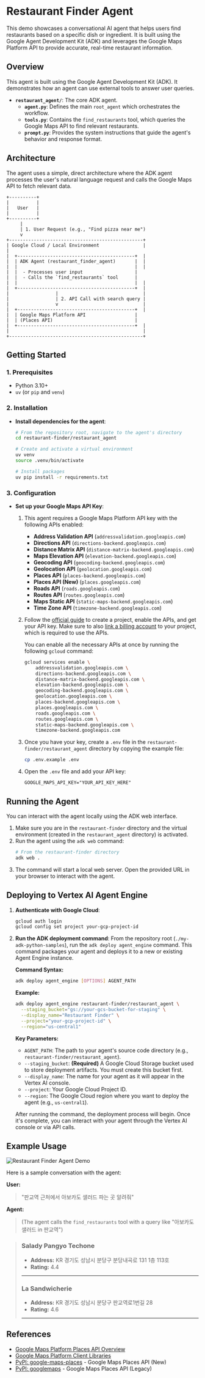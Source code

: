 # Restaurant Finder Agent

This demo showcases a conversational AI agent that helps users find restaurants based on a specific dish or ingredient. It is built using the Google Agent Development Kit (ADK) and leverages the Google Maps Platform API to provide accurate, real-time restaurant information.

## Overview

This agent is built using the Google Agent Development Kit (ADK). It demonstrates how an agent can use external tools to answer user queries.

- **`restaurant_agent/`**: The core ADK agent.
  - **`agent.py`**: Defines the main `root_agent` which orchestrates the workflow.
  - **`tools.py`**: Contains the `find_restaurants` tool, which queries the Google Maps API to find relevant restaurants.
  - **`prompt.py`**: Provides the system instructions that guide the agent's behavior and response format.

## Architecture

The agent uses a simple, direct architecture where the ADK agent processes the user's natural language request and calls the Google Maps API to fetch relevant data.

```ascii
+----------+
|          |
|   User   |
|          |
+----------+
     |
     | 1. User Request (e.g., "Find pizza near me")
     v
+-------------------------------------------------+
| Google Cloud / Local Environment                |
|
|  +-------------------------------------------+  |
|  | ADK Agent (restaurant_finder_agent)       |  |
|  |                                           |  |
|  |  - Processes user input                   |
|  |  - Calls the `find_restaurants` tool      |
|  |                                           |  |
|  +-------------------------------------------+  |
|                 |                               |
|                 | 2. API Call with search query |
|                 v                               |
|  +-------------------------------------------+  |
|  | Google Maps Platform API                  |
|  | (Places API)                              |
|  +-------------------------------------------+  |
|                                                 |
+-------------------------------------------------+
```

## Getting Started

### 1. Prerequisites

- Python 3.10+
- `uv` (or `pip` and `venv`)

### 2. Installation

- **Install dependencies for the agent**:
    ```bash
    # From the repository root, navigate to the agent's directory
    cd restaurant-finder/restaurant_agent

    # Create and activate a virtual environment
    uv venv
    source .venv/bin/activate

    # Install packages
    uv pip install -r requirements.txt
    ```

### 3. Configuration

- **Set up your Google Maps API Key**:
    1.  This agent requires a Google Maps Platform API key with the following APIs enabled:
        -   **Address Validation API** (`addressvalidation.googleapis.com`)
        -   **Directions API** (`directions-backend.googleapis.com`)
        -   **Distance Matrix API** (`distance-matrix-backend.googleapis.com`)
        -   **Maps Elevation API** (`elevation-backend.googleapis.com`)
        -   **Geocoding API** (`geocoding-backend.googleapis.com`)
        -   **Geolocation API** (`geolocation.googleapis.com`)
        -   **Places API** (`places-backend.googleapis.com`)
        -   **Places API (New)** (`places.googleapis.com`)
        -   **Roads API** (`roads.googleapis.com`)
        -   **Routes API** (`routes.googleapis.com`)
        -   **Maps Static API** (`static-maps-backend.googleapis.com`)
        -   **Time Zone API** (`timezone-backend.googleapis.com`)
    2.  Follow the [official guide](https://developers.google.com/maps/gmp-get-started) to create a project, enable the APIs, and get your API key. Make sure to also [link a billing account](https://cloud.google.com/billing/docs/how-to/manage-billing-account) to your project, which is required to use the APIs.

        You can enable all the necessary APIs at once by running the following `gcloud` command:
        ```bash
        gcloud services enable \
            addressvalidation.googleapis.com \
            directions-backend.googleapis.com \
            distance-matrix-backend.googleapis.com \
            elevation-backend.googleapis.com \
            geocoding-backend.googleapis.com \
            geolocation.googleapis.com \
            places-backend.googleapis.com \
            places.googleapis.com \
            roads.googleapis.com \
            routes.googleapis.com \
            static-maps-backend.googleapis.com \
            timezone-backend.googleapis.com
        ```
    3.  Once you have your key, create a `.env` file in the `restaurant-finder/restaurant_agent` directory by copying the example file:
        ```bash
        cp .env.example .env
        ```
    4.  Open the `.env` file and add your API key:
        ```
        GOOGLE_MAPS_API_KEY="YOUR_API_KEY_HERE"
        ```

## Running the Agent

You can interact with the agent locally using the ADK web interface.

1.  Make sure you are in the `restaurant-finder` directory and the virtual environment (created in the `restaurant_agent` directory) is activated.
2.  Run the agent using the `adk web` command:
    ```bash
    # From the restaurant-finder directory
    adk web .
    ```
3.  The command will start a local web server. Open the provided URL in your browser to interact with the agent.

## Deploying to Vertex AI Agent Engine

1.  **Authenticate with Google Cloud**:
    ```bash
    gcloud auth login
    gcloud config set project your-gcp-project-id
    ```

2.  **Run the ADK deployment command**:
    From the repository root (`./my-adk-python-samples`), run the `adk deploy agent_engine` command. This command packages your agent and deploys it to a new or existing Agent Engine instance.

    **Command Syntax:**
    ```bash
    adk deploy agent_engine [OPTIONS] AGENT_PATH
    ```

    **Example:**
    ```bash
    adk deploy agent_engine restaurant-finder/restaurant_agent \
      --staging_bucket="gs://your-gcs-bucket-for-staging" \
      --display_name="Restaurant Finder" \
      --project="your-gcp-project-id" \
      --region="us-central1"
    ```

    **Key Parameters:**
    *   `AGENT_PATH`: The path to your agent's source code directory (e.g., `restaurant-finder/restaurant_agent`).
    *   `--staging_bucket`: **(Required)** A Google Cloud Storage bucket used to store deployment artifacts. You must create this bucket first.
    *   `--display_name`: The name for your agent as it will appear in the Vertex AI console.
    *   `--project`: Your Google Cloud Project ID.
    *   `--region`: The Google Cloud region where you want to deploy the agent (e.g., `us-central1`).

    After running the command, the deployment process will begin. Once it's complete, you can interact with your agent through the Vertex AI console or via API calls.

## Example Usage

![Restaurant Finder Agent Demo](./assets/restaurant_finder.png)

Here is a sample conversation with the agent:

**User:**
> "판교역 근처에서 아보카도 샐러드 파는 곳 알려줘"

**Agent:**
> (The agent calls the `find_restaurants` tool with a query like "아보카도 샐러드 in 판교역")

> ### Salady Pangyo Techone
> *   **Address:** KR 경기도 성남시 분당구 분당내곡로 131 1층 113호
> *   **Rating:** 4.4
>
> ---
>
> ### La Sandwicherie
> *   **Address:** KR 경기도 성남시 분당구 판교역로1번길 28
> *   **Rating:** 4.6
>
> ---

## References

- [Google Maps Platform Places API Overview](https://developers.google.com/maps/documentation/places/web-service/overview)
- [Google Maps Platform Client Libraries](https://developers.google.com/maps/documentation/places/web-service/client-libraries)
- [PyPI: google-maps-places](https://pypi.org/project/google-maps-places/) - Google Maps Places API (New)
- [PyPI: googlemaps](https://pypi.org/project/googlemaps/) - Google Maps Places API (Legacy)
